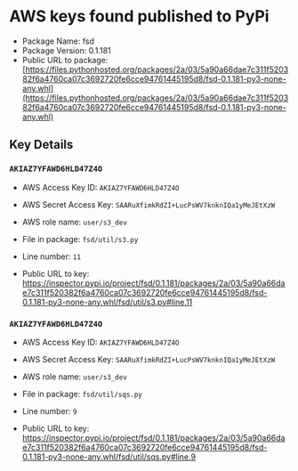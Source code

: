 # AWS keys found published to PyPi

* Package Name: fsd
* Package Version: 0.1.181
* Public URL to package: [https://files.pythonhosted.org/packages/2a/03/5a90a66dae7c311f520382f6a4760ca07c3692720fe6cce94761445195d8/fsd-0.1.181-py3-none-any.whl](https://files.pythonhosted.org/packages/2a/03/5a90a66dae7c311f520382f6a4760ca07c3692720fe6cce94761445195d8/fsd-0.1.181-py3-none-any.whl)

## Key Details

### `AKIAZ7YFAWD6HLD47Z4O`

* AWS Access Key ID: `AKIAZ7YFAWD6HLD47Z4O`
* AWS Secret Access Key: `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` 
* AWS role name: `user/s3_dev`
* File in package: `fsd/util/s3.py`
* Line number: `11`

* Public URL to key: https://inspector.pypi.io/project/fsd/0.1.181/packages/2a/03/5a90a66dae7c311f520382f6a4760ca07c3692720fe6cce94761445195d8/fsd-0.1.181-py3-none-any.whl/fsd/util/s3.py#line.11



### `AKIAZ7YFAWD6HLD47Z4O`

* AWS Access Key ID: `AKIAZ7YFAWD6HLD47Z4O`
* AWS Secret Access Key: `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` 
* AWS role name: `user/s3_dev`
* File in package: `fsd/util/sqs.py`
* Line number: `9`

* Public URL to key: https://inspector.pypi.io/project/fsd/0.1.181/packages/2a/03/5a90a66dae7c311f520382f6a4760ca07c3692720fe6cce94761445195d8/fsd-0.1.181-py3-none-any.whl/fsd/util/sqs.py#line.9


